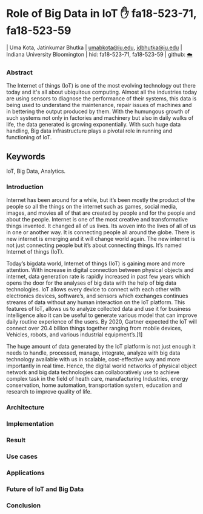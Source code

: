 # Role of Big Data in IoT :hand: fa18-523-71, fa18-523-59

| Uma Kota, Jatinkumar Bhutka
| umabkota@iu.edu, jdbhutka@iu.edu
| Indiana University Bloomington
| hid: fa18-523-71, fa18-523-59
| github: [:cloud:](https://github.com/cloudmesh-community/fa18-523-71/edit/master/paper/paper.md)


### Abstract

The Internet of things (IoT) is one of the most evolving technology out there today and it's all about ubiquitous computing. Almost all the industries today are using sensors to diagnose the performance of their systems, this data is being used to understand the maintenance, repair issues of machines and in bettering the output produced by them. With the humungous growth of such systems not only in factories and machinery but also in daily walks of life, the data generated is growing exponentially. With such huge data handling, Big data infrastructure plays a pivotal role in running and functioning of IoT.


## Keywords

IoT, Big Data, Analytics.

### Introduction

Internet has been around for a while, but it’s been mostly the product of the people so all the things on the internet such as games, social media, images, and movies all of that are created by people and for the people and about the people. Internet is one of the most creative and transformative things invented. It changed all of us lives. Its woven into the lives of all of us in one or another way. It is connecting people all around the globe. There is new internet is emerging and it will change world again. The new internet is not just connecting people but it’s about connecting things. It’s named Internet of things (IoT).

Today’s bigdata world, Internet of things (IoT) is gaining more and more attention. With increase in digital connection between physical objects and internet, data generation rate is rapidly increased in past few years which opens the door for the analyses of big data with the help of big data technologies. IoT allows every device to connect with each other with electronics devices, software’s, and sensors which exchanges continues streams of data without any human interaction on the IoT platform. This features of IoT, allows us to analyze collected data and use it for business intelligence also it can be useful to generate various model that can improve daily routine experience of the users. By 2020, Gartner expected the IoT will connect over 20.4 billion things together ranging from mobile devices, Vehicles, robots, and various industrial equipment’s.[1]

The huge amount of data generated by the IoT platform is not just enough it needs to handle, processed, manage, integrate, analyze with big data technology available with us in scalable, cost-effective way and more importantly in real time. Hence, the digital world networks of physical object network and big data technologies can collaboratively use to achieve complex task in the field of heath care, manufacturing Industries, energy conservation, home automation, transportation system, education and research to improve quality of life.


### Architecture


### Implementation


### Result


### Use cases


### Applications


### Future of IoT and Big Data 


### Conclusion 

